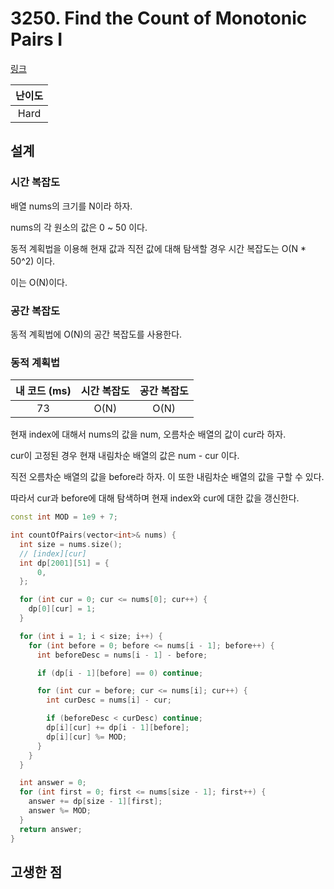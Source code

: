 # 3250. Find the Count of Monotonic Pairs I

[링크](https://leetcode.com/problems/find-the-count-of-monotonic-pairs-i/)

| 난이도 |
| :----: |
|  Hard  |

## 설계

### 시간 복잡도

배열 nums의 크기를 N이라 하자.

nums의 각 원소의 값은 0 ~ 50 이다.

동적 계획법을 이용해 현재 값과 직전 값에 대해 탐색할 경우 시간 복잡도는 O(N \* 50^2) 이다.

이는 O(N)이다.

### 공간 복잡도

동적 계획법에 O(N)의 공간 복잡도를 사용한다.

### 동적 계획법

| 내 코드 (ms) | 시간 복잡도 | 공간 복잡도 |
| :----------: | :---------: | :---------: |
|      73      |    O(N)     |    O(N)     |

현재 index에 대해서 nums의 값을 num, 오름차순 배열의 값이 cur라 하자.

cur이 고정된 경우 현재 내림차순 배열의 값은 num - cur 이다.

직전 오름차순 배열의 값을 before라 하자. 이 또한 내림차순 배열의 값을 구할 수 있다.

따라서 cur과 before에 대해 탐색하며 현재 index와 cur에 대한 값을 갱신한다.

```cpp
const int MOD = 1e9 + 7;

int countOfPairs(vector<int>& nums) {
  int size = nums.size();
  // [index][cur]
  int dp[2001][51] = {
      0,
  };

  for (int cur = 0; cur <= nums[0]; cur++) {
    dp[0][cur] = 1;
  }

  for (int i = 1; i < size; i++) {
    for (int before = 0; before <= nums[i - 1]; before++) {
      int beforeDesc = nums[i - 1] - before;

      if (dp[i - 1][before] == 0) continue;

      for (int cur = before; cur <= nums[i]; cur++) {
        int curDesc = nums[i] - cur;

        if (beforeDesc < curDesc) continue;
        dp[i][cur] += dp[i - 1][before];
        dp[i][cur] %= MOD;
      }
    }
  }

  int answer = 0;
  for (int first = 0; first <= nums[size - 1]; first++) {
    answer += dp[size - 1][first];
    answer %= MOD;
  }
  return answer;
}
```

## 고생한 점
